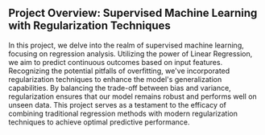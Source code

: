 ## Project Overview: Supervised Machine Learning with Regularization Techniques

In this project, we delve into the realm of supervised machine learning, focusing on regression analysis. Utilizing the power of Linear Regression, we aim to predict continuous outcomes based on input features. Recognizing the potential pitfalls of overfitting, we've incorporated regularization techniques to enhance the model's generalization capabilities. By balancing the trade-off between bias and variance, regularization ensures that our model remains robust and performs well on unseen data. This project serves as a testament to the efficacy of combining traditional regression methods with modern regularization techniques to achieve optimal predictive performance.
